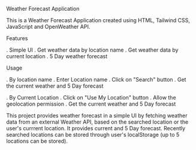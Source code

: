 Weather Forecast Application

This is a Weather Forecast Application created using HTML, Tailwind CSS, JavaScript and OpenWeather API. 

Features 

. Simple UI
. Get weather data by location name
. Get weather data by current location
. 5 Day weather forecast 

Usage 

. By location name 
  . Enter Location name 
  . Click on "Search" button
  . Get the current weather and 5 Day forecast

. By Current Location 
  . Click on "Use My Location" button
  . Allow the geolocation permission
  . Get the current weather and 5 Day forecast

This project provides weather forecast in a simple UI by fetching weather data from an external Weather API, based on the searched location or the user's currrent location. It provides current and 5 Day forecast. 
Recently searched locations can be stored through user's localStorage (up to 5 locations can be stored). 
